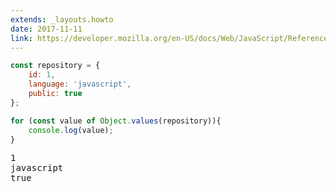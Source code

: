 ```yaml
---
extends: _layouts.howto
date: 2017-11-11
link: https://developer.mozilla.org/en-US/docs/Web/JavaScript/Reference/Global_objects/Object/values
---
```



```javascript
const repository = {
    id: 1,
    language: 'javascript',
    public: true
};

for (const value of Object.values(repository)){
    console.log(value);
}
```
<pre class="output">
1
javascript
true
</pre>
